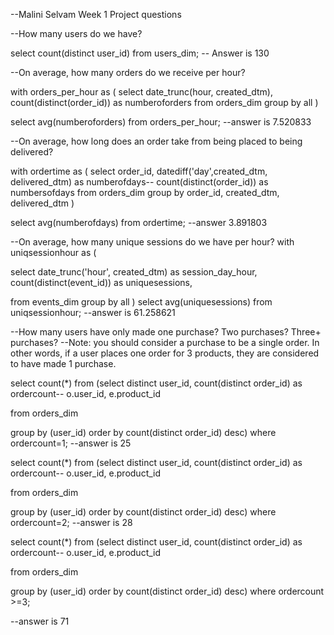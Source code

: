 --Malini Selvam Week 1 Project questions

--How many users do we have?

select count(distinct user_id) from
users_dim; -- Answer is 130

--On average, how many orders do we receive per hour?

with orders_per_hour as
(
select date_trunc(hour, created_dtm), count(distinct(order_id)) as numberoforders 
from orders_dim
group by all
)

select avg(numberoforders) from orders_per_hour;
--answer is 7.520833

--On average, how long does an order take from being placed to being delivered?

with ordertime
as
(
select order_id, datediff('day',created_dtm, delivered_dtm) as numberofdays-- count(distinct(order_id)) as numbersofdays
from 
orders_dim
group by order_id, created_dtm, delivered_dtm
)

select avg(numberofdays) from ordertime;
--answer 3.891803

--On average, how many unique sessions do we have per hour?
with uniqsessionhour as
(

select date_trunc('hour', created_dtm) as session_day_hour, count(distinct(event_id)) as uniquesessions,
       
from events_dim
group by all
)
select avg(uniquesessions) from uniqsessionhour;
--answer is 61.258621

--How many users have only made one purchase? Two purchases? Three+ purchases?
--Note: you should consider a purchase to be a single order. In other words, if a user places one order for 3 products, they are considered to have made 1 purchase.


select count(*) from
(select distinct user_id, count(distinct order_id) as ordercount-- o.user_id, e.product_id

from orders_dim 

group by (user_id)
order by count(distinct order_id) desc)
where ordercount=1;
--answer is 25

select count(*) from
(select distinct user_id, count(distinct order_id) as ordercount-- o.user_id, e.product_id

from orders_dim 

group by (user_id)
order by count(distinct order_id) desc)
where ordercount=2;
--answer is 28

select count(*) from
(select distinct user_id, count(distinct order_id) as ordercount-- o.user_id, e.product_id

from orders_dim 

group by (user_id)
order by count(distinct order_id) desc)
where ordercount >=3;

--answer is 71
